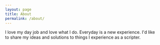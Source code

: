 ```yaml
---
layout: page
title: About
permalink: /about/
---
```


<amp-img width="250" height="172" layout="responsive" src="http://insights.dice.com/wp-content/uploads/2014/07/C-Programming.jpg"></amp-img>

I love my day job and love what I do. Everyday is a new experience. I'd like to share my ideas and solutions to things I experience as a scripter. 
